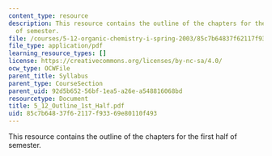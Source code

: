 ```yaml
---
content_type: resource
description: This resource contains the outline of the chapters for the first half
  of semester.
file: /courses/5-12-organic-chemistry-i-spring-2003/85c7b64837f62117f93369e80110f493_5_12_Outline_1st_Half.pdf
file_type: application/pdf
learning_resource_types: []
license: https://creativecommons.org/licenses/by-nc-sa/4.0/
ocw_type: OCWFile
parent_title: Syllabus
parent_type: CourseSection
parent_uid: 92d5b652-56bf-1ea5-a26e-a548816068bd
resourcetype: Document
title: 5_12_Outline_1st_Half.pdf
uid: 85c7b648-37f6-2117-f933-69e80110f493
---
```

This resource contains the outline of the chapters for the first half of semester.
